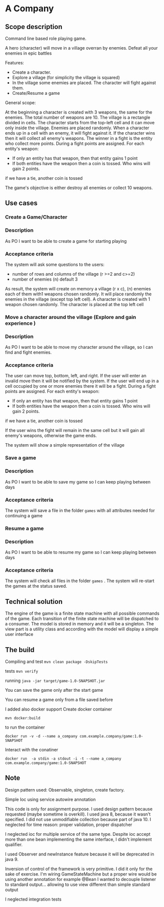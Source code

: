 # A Company

## Scope description


Command line based role playing game. 

A hero (character) will move in a village overran by enemies. Defeat all your enemies in epic battles


Features:
* Create a character. 
* Explore a village (for simplicity the village is squared)
* In the village some enemies are placed. The character will fight against them. 
* Create/Resume a game

General scope:

At the beginning a character is created with 3 weapons, the same for the enemies. The total number of weapons are 10.
The village is a rectangle divided in cells. The character starts from the top-left cell and it can move only inside the village.
Enemies are placed randomly.
When a character ends up in a cell with an enemy, it will fight against it. If the character wins then it will collect all enemy's weapons.
The winner in a fight is the entity who collect more points. 
During a fight points are assigned.
For each entity's weapon:
* If only an entity has that weapon, then that entity gains 1 point
* If both entities have the weapon then a coin is tossed. Who wins will gain 2 points.

if we have a tie, another coin is tossed

The game's objective is either destroy all enemies or collect 10 weapons.

## Use cases

### Create a Game/Character
### Description
As PO I want to be able to create a game for starting playing
### Acceptance criteria
The system will ask some questions to the users:
* number of rows and columns of the village (r >=2 and c>=2)
* number of enemies (n) default 3

As result, the system will create on memory a village (r x c), (n) enemies each of them with1 weapons chosen randomly. It will place randomly the enemies in the village (except top left cell).
A character is created with 1 weapon chosen randomly. The character is placed at the top left cell
 
 
### Move a character around the village (Explore and gain experience )
### Description
As PO I want to be able to move my character around the village, so I can find and fight enemies.
### Acceptance criteria
The user can move top, bottom, left, and right. If the user will enter an invalid move then it will be notified by the system. 
If the user will end up in a cell occupied by one or more enemies there it will be a fight.
During a fight points are assigned.
For each entity's weapon:
* If only an entity has that weapon, then that entity gains 1 point
* If both entities have the weapon then a coin is tossed. Who wins will gain 2 points.

if we have a tie, another coin is tossed

If the user wins the fight will remain in the same cell but it will gain all enemy's weapons, otherwise the game ends.

The system will show a simple representation of the village


### Save a game
### Description
As PO I want to be able to save my game so I can keep playing between days 
### Acceptance criteria
The system will save a file in the folder ```games``` with all attributes needed for continuing a game

### Resume a game
### Description
As PO I want to be able to resume my game so I can keep playing between days 
### Acceptance criteria
The system will check all files in the folder ```games``` . The system will re-start the games at the status saved.

## Technical solution
The engine of the game is a finite state machine with all possible commands of the game. Each transition of the finite state machine will be dispatched to a consumer.
The model is stored in memory and it will be a singleton. The view part is a utility class and according with the model will display a simple user interface


## The build 
Compiling and test
```mvn clean package -DskipTests```

tests
```mvn verify```


running 
```java -jar target/game-1.0-SNAPSHOT.jar```

You can save the game only after the start game

You can resume a game only from a file saved before


I added also docker support
Create docker container

```mvn docker:build```

to run the container

```docker run -v -d --name a_company com.example.company/game:1.0-SNAPSHOT```

Interact with the conatiner

```docker run  -a stdin -a stdout -i -t --name a_company com.example.company/game:1.0-SNAPSHOT```

## Note
Design pattern used:
Observable, singleton, create factory. 

Simple Ioc using service autowire annotation


This code is only for assignment purpose. I used design pattern because requested (maybe sometime is overkill). 
I used java 8, because it wasn't specified. I did not use unmodifiable collection because part of java 10.
I neglected for time reason: proper validation, proper dispatcher

I neglected ioc for multiple service of the same type. Despite ioc accept more than one bean implementing the same interface, I didn't implement qualifier.

I used Observer and newInstance feature because it will be deprecated in java 9.

Inversion of control of the framework is very primitive. I did it only for the sake of exercise. I'm wiring GameStateMachine but a proper wire would be using another annotation for example @Bean
I wanted to decouple listener to standard output... allowing to use view different than simple standard output

I neglected integration tests